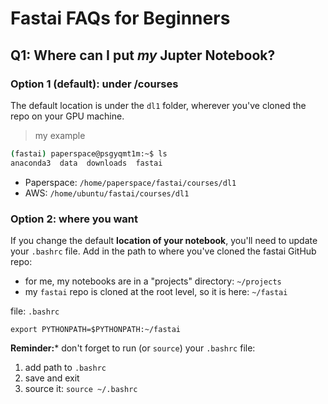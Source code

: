 # Fastai FAQs for Beginners

## Q1:  Where can I put _my_ Jupter Notebook?

### Option 1 (default):  under /courses
The default location is under the `dl1` folder, wherever you've cloned the repo on your GPU machine.
>my example
```bash
(fastai) paperspace@psgyqmt1m:~$ ls
anaconda3  data  downloads  fastai
```
- Paperspace:  `/home/paperspace/fastai/courses/dl1`
- AWS:         `/home/ubuntu/fastai/courses/dl1`

### Option 2:  where you want
If you change the default **location of your notebook**, you'll need to update your `.bashrc` file.  Add in the path to where you've cloned the fastai GitHub repo:  
- for me, my notebooks are in a "projects" directory:  `~/projects`
- my `fastai` repo is cloned at the root level, so it is here:  `~/fastai`

file:  `.bashrc`  
```
export PYTHONPATH=$PYTHONPATH:~/fastai
```  
**Reminder:*** don't forget to run (or `source`) your `.bashrc` file:  
1.  add path to `.bashrc`
2.  save and exit
3.  source it:  `source ~/.bashrc`


